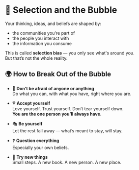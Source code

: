 # 🧠 Selection and the Bubble

Your thinking, ideas, and beliefs are shaped by:

- the communities you're part of
- the people you interact with
- the information you consume

This is called **selection bias** — you only see what's around you.  
But that’s not the whole reality.

## 🌍 How to Break Out of the Bubble

- 🛑 **Don’t be afraid of anyone or anything**  
  Do what you can, with what you have, right where you are.

- 💗 **Accept yourself**  
  Love yourself. Trust yourself. Don’t tear yourself down.  
  **You are the one person you’ll always have.**

- 🎭 **Be yourself**  
  Let the rest fall away — what’s meant to stay, will stay.

- ❓ **Question everything**  
  Especially your own beliefs.

- 🧪 **Try new things**  
  Small steps. A new book. A new person. A new place.
